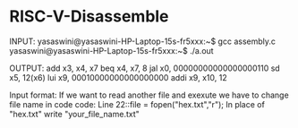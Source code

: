 # RISC-V-Disassemble
INPUT: 
yasaswini@yasaswini-HP-Laptop-15s-fr5xxx:~$ gcc assembly.c
yasaswini@yasaswini-HP-Laptop-15s-fr5xxx:~$ ./a.out

OUTPUT:
add x3, x4, x7 
beq x4, x7, 8 
jal x0, 00000000000000000110
sd x5, 12(x6)
lui x9, 00010000000000000000
addi x9, x10, 12 

Input format: If we want to read another file and exexute we have to change file name in code
code: Line 22::file = fopen("hex.txt","r");
In place of "hex.txt" write "your_file_name.txt"
